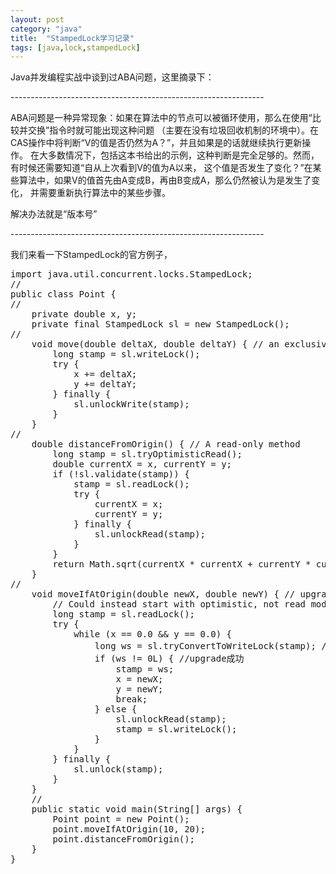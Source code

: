 ```yaml
---
layout: post
category: "java"
title:  "StampedLock学习记录"
tags: [java,lock,stampedLock]
---
```


Java并发编程实战中谈到过ABA问题，这里摘录下：

\-\-\-\-\-\-\-\-\-\-\-\-\-\-\-\-\-\-\-\-\-\-\-\-\-\-\-\-\-\-\-\-\-\-\-\-\-\-\-\-\-\-\-\-\-\-\-\-\-\-\-\-\-\-\-\-\-\-\-\-\-\-\-

ABA问题是一种异常现象：如果在算法中的节点可以被循环使用，那么在使用“比较并交换”指令时就可能出现这种问题
（主要在没有垃圾回收机制的环境中）。在CAS操作中将判断“V的值是否仍然为A？”，并且如果是的话就继续执行更新操作。
在大多数情况下，包括这本书给出的示例，这种判断是完全足够的。然而，有时候还需要知道“自从上次看到V的值为A以来，
这个值是否发生了变化？”在某些算法中，如果V的值首先由A变成B，再由B变成A，那么仍然被认为是发生了变化，
并需要重新执行算法中的某些步骤。

解决办法就是“版本号”

\-\-\-\-\-\-\-\-\-\-\-\-\-\-\-\-\-\-\-\-\-\-\-\-\-\-\-\-\-\-\-\-\-\-\-\-\-\-\-\-\-\-\-\-\-\-\-\-\-\-\-\-\-\-\-\-\-\-\-\-\-\-\-

我们来看一下StampedLock的官方例子，
<pre class="prettyPrint">
import java.util.concurrent.locks.StampedLock;
//
public class Point {
//
	private double x, y;
	private final StampedLock sl = new StampedLock();
//
	void move(double deltaX, double deltaY) { // an exclusively locked method
		long stamp = sl.writeLock();
		try {
			x += deltaX;
			y += deltaY;
		} finally {
			sl.unlockWrite(stamp);
		}
	}
//
	double distanceFromOrigin() { // A read-only method
		long stamp = sl.tryOptimisticRead();
		double currentX = x, currentY = y;
		if (!sl.validate(stamp)) {
			stamp = sl.readLock();
			try {
				currentX = x;
				currentY = y;
			} finally {
				sl.unlockRead(stamp);
			}
		}
		return Math.sqrt(currentX * currentX + currentY * currentY);
	}
//
	void moveIfAtOrigin(double newX, double newY) { // upgrade
		// Could instead start with optimistic, not read mode
		long stamp = sl.readLock();
		try {
			while (x == 0.0 && y == 0.0) {
				long ws = sl.tryConvertToWriteLock(stamp); //升级为写锁
				if (ws != 0L) { //upgrade成功
					stamp = ws; 
					x = newX;
					y = newY;
					break;
				} else {
					sl.unlockRead(stamp);
					stamp = sl.writeLock();
				}
			}
		} finally {
			sl.unlock(stamp);
		}
	}
	//
	public static void main(String[] args) {
		Point point = new Point();
		point.moveIfAtOrigin(10, 20);
		point.distanceFromOrigin();
	}
}
</pre>
